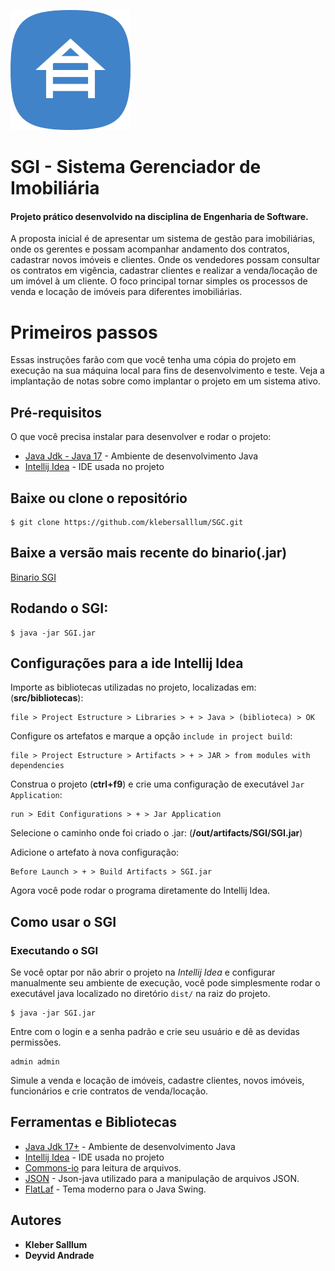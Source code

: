 ![SGI](https://github.com/deyvidandrades/SGI/blob/master/src/views/imagens/icon-192.png)

# SGI - Sistema Gerenciador de Imobiliária

#### Projeto prático desenvolvido na disciplina de Engenharia de Software.

A proposta inicial é de apresentar um sistema de gestão para imobiliárias, onde os gerentes e possam acompanhar
andamento dos contratos, cadastrar novos imóveis e clientes. Onde os vendedores possam consultar os contratos em
vigência, cadastrar clientes e realizar a venda/locação de um imóvel à um cliente. O foco principal tornar simples os
processos de venda e locação de imóveis para diferentes imobiliárias.

# Primeiros passos

Essas instruções farão com que você tenha uma cópia do projeto em execução na sua máquina local para fins de
desenvolvimento e teste. Veja a implantação de notas sobre como implantar o projeto em um sistema ativo.

## Pré-requisitos

O que você precisa instalar para desenvolver e rodar o projeto:

* [Java Jdk - Java 17](https://www.oracle.com/technetwork/pt/java/javase/downloads/jdk8-downloads-2133151.html) -
  Ambiente de desenvolvimento Java
* [Intellij Idea](https://www.jetbrains.com/idea/download/) - IDE usada no projeto

## Baixe ou clone o repositório

```
$ git clone https://github.com/klebersalllum/SGC.git
```

## Baixe a versão mais recente do binario(.jar)
[Binario SGI](https://github.com/deyvidandrades/SGI/releases/latest)

## Rodando o SGI:

```
$ java -jar SGI.jar
```

## Configurações para a ide Intellij Idea

Importe as bibliotecas utilizadas no projeto, localizadas em: (**src/bibliotecas**):

```
file > Project Estructure > Libraries > + > Java > (biblioteca) > OK
```

Configure os artefatos e marque a opção `include in project build`:

```
file > Project Estructure > Artifacts > + > JAR > from modules with dependencies
```

Construa o projeto (**ctrl+f9**) e crie uma configuração de executável `Jar Application`:

```
run > Edit Configurations > + > Jar Application
```

Selecione o caminho onde foi criado o .jar: (**/out/artifacts/SGI/SGI.jar**)

Adicione o artefato à nova configuração:

```
Before Launch > + > Build Artifacts > SGI.jar
```

Agora você pode rodar o programa diretamente do Intellij Idea.

## Como usar o SGI

### Executando o SGI

Se você optar por não abrir o projeto na *Intellij Idea*  e configurar manualmente seu ambiente de execução, você pode
simplesmente rodar o executável java localizado no diretório `dist/` na raiz do projeto.

```
$ java -jar SGI.jar
```

Entre com o login e a senha padrão e crie seu usuário e dê as devidas permissões.

```
admin admin
```

Simule a venda e locação de imóveis, cadastre clientes, novos imóveis, funcionários e crie contratos de venda/locação.

## Ferramentas e Bibliotecas

* [Java Jdk 17+](https://www.oracle.com/technetwork/pt/java/javase/downloads/jdk8-downloads-2133151.html) - Ambiente de
  desenvolvimento Java
* [Intellij Idea](https://www.jetbrains.com/idea/download/) - IDE usada no projeto
* [Commons-io](https://mvnrepository.com/artifact/commons-io/commons-io) para leitura de arquivos.
* [JSON](https://mvnrepository.com/artifact/org.json/json) - Json-java utilizado para a manipulação de arquivos JSON.
* [FlatLaf](https://mvnrepository.com/artifact/com.formdev/flatlaf/3.1.1) - Tema moderno para o Java Swing.

## Autores

* **Kleber Salllum** 
* **Deyvid Andrade** 

